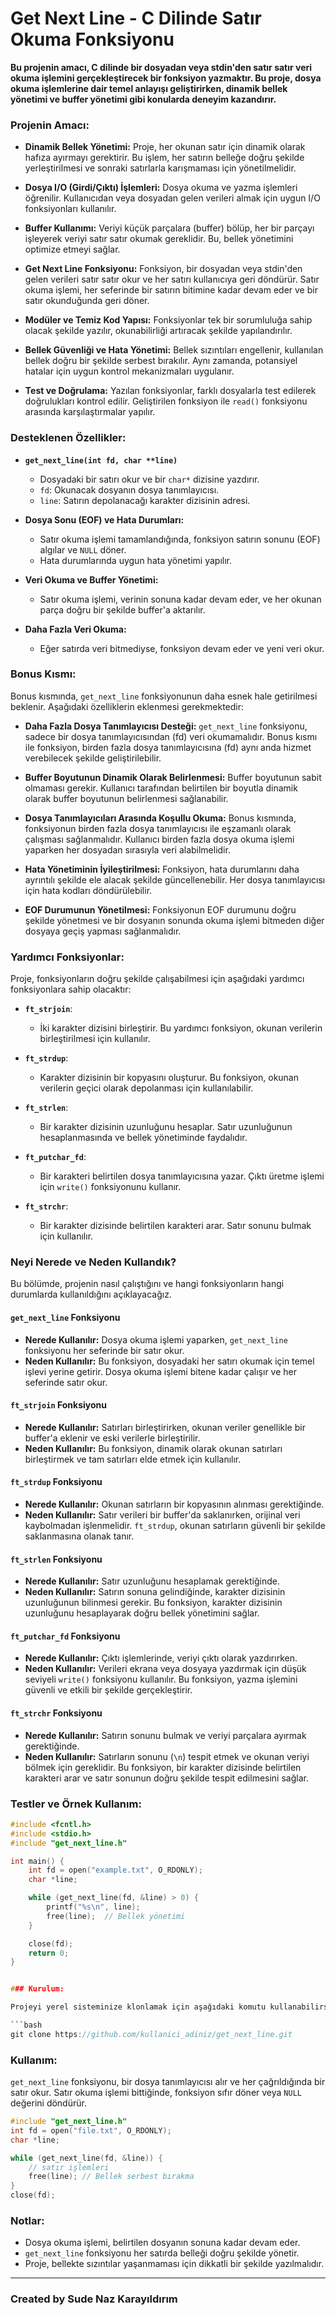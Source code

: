 # Get Next Line - C Dilinde Satır Okuma Fonksiyonu

**Bu projenin amacı, C dilinde bir dosyadan veya stdin'den satır satır veri okuma işlemini gerçekleştirecek bir fonksiyon yazmaktır. Bu proje, dosya okuma işlemlerine dair temel anlayışı geliştirirken, dinamik bellek yönetimi ve buffer yönetimi gibi konularda deneyim kazandırır.**

### Projenin Amacı:

* **Dinamik Bellek Yönetimi:** 
  Proje, her okunan satır için dinamik olarak hafıza ayırmayı gerektirir. Bu işlem, her satırın belleğe doğru şekilde yerleştirilmesi ve sonraki satırlarla karışmaması için yönetilmelidir.

* **Dosya I/O (Girdi/Çıktı) İşlemleri:**
  Dosya okuma ve yazma işlemleri öğrenilir. Kullanıcıdan veya dosyadan gelen verileri almak için uygun I/O fonksiyonları kullanılır.

* **Buffer Kullanımı:**
  Veriyi küçük parçalara (buffer) bölüp, her bir parçayı işleyerek veriyi satır satır okumak gereklidir. Bu, bellek yönetimini optimize etmeyi sağlar.

* **Get Next Line Fonksiyonu:**
  Fonksiyon, bir dosyadan veya stdin'den gelen verileri satır satır okur ve her satırı kullanıcıya geri döndürür. Satır okuma işlemi, her seferinde bir satırın bitimine kadar devam eder ve bir satır okunduğunda geri döner.

* **Modüler ve Temiz Kod Yapısı:**
  Fonksiyonlar tek bir sorumluluğa sahip olacak şekilde yazılır, okunabilirliği artıracak şekilde yapılandırılır.

* **Bellek Güvenliği ve Hata Yönetimi:**
  Bellek sızıntıları engellenir, kullanılan bellek doğru bir şekilde serbest bırakılır. Aynı zamanda, potansiyel hatalar için uygun kontrol mekanizmaları uygulanır.

* **Test ve Doğrulama:**
  Yazılan fonksiyonlar, farklı dosyalarla test edilerek doğrulukları kontrol edilir. Geliştirilen fonksiyon ile `read()` fonksiyonu arasında karşılaştırmalar yapılır.

### Desteklenen Özellikler:

* **`get_next_line(int fd, char **line)`**
  * Dosyadaki bir satırı okur ve bir `char*` dizisine yazdırır.
  * `fd`: Okunacak dosyanın dosya tanımlayıcısı.
  * `line`: Satırın depolanacağı karakter dizisinin adresi.

* **Dosya Sonu (EOF) ve Hata Durumları:**
  * Satır okuma işlemi tamamlandığında, fonksiyon satırın sonunu (EOF) algılar ve `NULL` döner.
  * Hata durumlarında uygun hata yönetimi yapılır.

* **Veri Okuma ve Buffer Yönetimi:**
  * Satır okuma işlemi, verinin sonuna kadar devam eder, ve her okunan parça doğru bir şekilde buffer'a aktarılır.

* **Daha Fazla Veri Okuma:**
  * Eğer satırda veri bitmediyse, fonksiyon devam eder ve yeni veri okur.

### Bonus Kısmı:

Bonus kısmında, `get_next_line` fonksiyonunun daha esnek hale getirilmesi beklenir. Aşağıdaki özelliklerin eklenmesi gerekmektedir:

* **Daha Fazla Dosya Tanımlayıcısı Desteği:**
  `get_next_line` fonksiyonu, sadece bir dosya tanımlayıcısından (fd) veri okumamalıdır. Bonus kısmı ile fonksiyon, birden fazla dosya tanımlayıcısına (fd) aynı anda hizmet verebilecek şekilde geliştirilebilir.

* **Buffer Boyutunun Dinamik Olarak Belirlenmesi:**
  Buffer boyutunun sabit olmaması gerekir. Kullanıcı tarafından belirtilen bir boyutla dinamik olarak buffer boyutunun belirlenmesi sağlanabilir.

* **Dosya Tanımlayıcıları Arasında Koşullu Okuma:**
  Bonus kısmında, fonksiyonun birden fazla dosya tanımlayıcısı ile eşzamanlı olarak çalışması sağlanmalıdır. Kullanıcı birden fazla dosya okuma işlemi yaparken her dosyadan sırasıyla veri alabilmelidir.

* **Hata Yönetiminin İyileştirilmesi:**
  Fonksiyon, hata durumlarını daha ayrıntılı şekilde ele alacak şekilde güncellenebilir. Her dosya tanımlayıcısı için hata kodları döndürülebilir.

* **EOF Durumunun Yönetilmesi:**
  Fonksiyonun EOF durumunu doğru şekilde yönetmesi ve bir dosyanın sonunda okuma işlemi bitmeden diğer dosyaya geçiş yapması sağlanmalıdır.

### Yardımcı Fonksiyonlar:

Proje, fonksiyonların doğru şekilde çalışabilmesi için aşağıdaki yardımcı fonksiyonlara sahip olacaktır:

* **`ft_strjoin`**:
  * İki karakter dizisini birleştirir. Bu yardımcı fonksiyon, okunan verilerin birleştirilmesi için kullanılır.

* **`ft_strdup`**:
  * Karakter dizisinin bir kopyasını oluşturur. Bu fonksiyon, okunan verilerin geçici olarak depolanması için kullanılabilir.

* **`ft_strlen`**:
  * Bir karakter dizisinin uzunluğunu hesaplar. Satır uzunluğunun hesaplanmasında ve bellek yönetiminde faydalıdır.

* **`ft_putchar_fd`**:
  * Bir karakteri belirtilen dosya tanımlayıcısına yazar. Çıktı üretme işlemi için `write()` fonksiyonunu kullanır.

* **`ft_strchr`**:
  * Bir karakter dizisinde belirtilen karakteri arar. Satır sonunu bulmak için kullanılır.

### Neyi Nerede ve Neden Kullandık?

Bu bölümde, projenin nasıl çalıştığını ve hangi fonksiyonların hangi durumlarda kullanıldığını açıklayacağız.

#### **`get_next_line` Fonksiyonu**
* **Nerede Kullanılır:** Dosya okuma işlemi yaparken, `get_next_line` fonksiyonu her seferinde bir satır okur.
* **Neden Kullanılır:** Bu fonksiyon, dosyadaki her satırı okumak için temel işlevi yerine getirir. Dosya okuma işlemi bitene kadar çalışır ve her seferinde satır okur.

#### **`ft_strjoin` Fonksiyonu**
* **Nerede Kullanılır:** Satırları birleştirirken, okunan veriler genellikle bir buffer'a eklenir ve eski verilerle birleştirilir.
* **Neden Kullanılır:** Bu fonksiyon, dinamik olarak okunan satırları birleştirmek ve tam satırları elde etmek için kullanılır.

#### **`ft_strdup` Fonksiyonu**
* **Nerede Kullanılır:** Okunan satırların bir kopyasının alınması gerektiğinde.
* **Neden Kullanılır:** Satır verileri bir buffer'da saklanırken, orijinal veri kaybolmadan işlenmelidir. `ft_strdup`, okunan satırların güvenli bir şekilde saklanmasına olanak tanır.

#### **`ft_strlen` Fonksiyonu**
* **Nerede Kullanılır:** Satır uzunluğunu hesaplamak gerektiğinde.
* **Neden Kullanılır:** Satırın sonuna gelindiğinde, karakter dizisinin uzunluğunun bilinmesi gerekir. Bu fonksiyon, karakter dizisinin uzunluğunu hesaplayarak doğru bellek yönetimini sağlar.

#### **`ft_putchar_fd` Fonksiyonu**
* **Nerede Kullanılır:** Çıktı işlemlerinde, veriyi çıktı olarak yazdırırken.
* **Neden Kullanılır:** Verileri ekrana veya dosyaya yazdırmak için düşük seviyeli `write()` fonksiyonu kullanılır. Bu fonksiyon, yazma işlemini güvenli ve etkili bir şekilde gerçekleştirir.

#### **`ft_strchr` Fonksiyonu**
* **Nerede Kullanılır:** Satırın sonunu bulmak ve veriyi parçalara ayırmak gerektiğinde.
* **Neden Kullanılır:** Satırların sonunu (`\n`) tespit etmek ve okunan veriyi bölmek için gereklidir. Bu fonksiyon, bir karakter dizisinde belirtilen karakteri arar ve satır sonunun doğru şekilde tespit edilmesini sağlar.

### Testler ve Örnek Kullanım:

```c
#include <fcntl.h>
#include <stdio.h>
#include "get_next_line.h"

int main() {
    int fd = open("example.txt", O_RDONLY);
    char *line;

    while (get_next_line(fd, &line) > 0) {
        printf("%s\n", line);
        free(line);  // Bellek yönetimi
    }

    close(fd);
    return 0;
}


### Kurulum:

Projeyi yerel sisteminize klonlamak için aşağıdaki komutu kullanabilirsiniz:

```bash
git clone https://github.com/kullanici_adiniz/get_next_line.git
```

### Kullanım:

`get_next_line` fonksiyonu, bir dosya tanımlayıcısı alır ve her çağrıldığında bir satır okur. Satır okuma işlemi bittiğinde, fonksiyon sıfır döner veya `NULL` değerini döndürür.

```c
#include "get_next_line.h"
int fd = open("file.txt", O_RDONLY);
char *line;

while (get_next_line(fd, &line)) {
    // satır işlemleri
    free(line); // Bellek serbest bırakma
}
close(fd);
```

### Notlar:

* Dosya okuma işlemi, belirtilen dosyanın sonuna kadar devam eder.
* `get_next_line` fonksiyonu her satırda belleği doğru şekilde yönetir.
* Proje, bellekte sızıntılar yaşanmaması için dikkatli bir şekilde yazılmalıdır.

---

### Created by Sude Naz Karayıldırım

